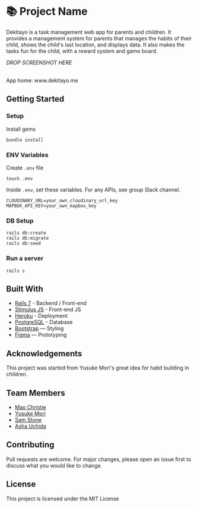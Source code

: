# 📚 Project Name

Dekitayo is a task management web app for parents and children. It provides a management system for parents that manages the habits of their child, shows the child's last location, and displays data. It also makes the tasks fun for the child, with a reward system and game board. 

_DROP SCREENSHOT HERE_

<br>
App home: www.dekitayo.me
   

## Getting Started
### Setup

Install gems
```
bundle install
```

### ENV Variables
Create `.env` file
```
touch .env
```
Inside `.env`, set these variables. For any APIs, see group Slack channel.
```
CLOUDINARY_URL=your_own_cloudinary_url_key
MAPBOX_API_KEY=your_own_mapbox_key
```

### DB Setup
```
rails db:create
rails db:migrate
rails db:seed
```

### Run a server
```
rails s
```

## Built With
- [Rails 7](https://guides.rubyonrails.org/) - Backend / Front-end
- [Stimulus JS](https://stimulus.hotwired.dev/) - Front-end JS
- [Heroku](https://heroku.com/) - Deployment
- [PostgreSQL](https://www.postgresql.org/) - Database
- [Bootstrap](https://getbootstrap.com/) — Styling
- [Figma](https://www.figma.com) — Prototyping

## Acknowledgements
This project was started from Yusuke Mori's great idea for habit building in children.

## Team Members
- [Mao Christie](https://www.linkedin.com/in/christiemao/)
- [Yusuke Mori](https://www.linkedin.com/in/moriyusuke/)
- [Sam Stone](https://www.linkedin.com/in/samantha-stone-659918208/)
- [Asha Uchida](https://www.linkedin.com/in/ashamarina-uchida/)

## Contributing
Pull requests are welcome. For major changes, please open an issue first to discuss what you would like to change.

## License
This project is licensed under the MIT License
